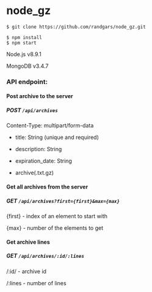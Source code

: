 # node_gz

    $ git clone https://github.com/randgars/node_gz.git

    $ npm install
    $ npm start

Node.js v8.9.1

MongoDB v3.4.7

### API endpoint:
#### Post archive to the server
##### POST ```/api/archives```
Content-Type: multipart/form-data

  * title: String (unique and required)
  
  * description: String
  
  * expiration_date: String
  
  * archive(.txt.gz)
  
#### Get all archives from the server
##### GET ```/api/archives?first={first}&max={max}```
{first} - index of an element to start with

{max} - number of the elements to get

#### Get archive lines
##### GET ```/api/archives/:id/:lines```
/:id/ - archive id

/:lines - number of lines
